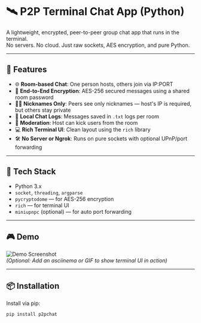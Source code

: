 # 🛰️ P2P Terminal Chat App (Python)

A lightweight, encrypted, peer-to-peer group chat app that runs in the terminal.  
No servers. No cloud. Just raw sockets, AES encryption, and pure Python.

---

## 🚀 Features

- 🌐 **Room-based Chat**: One person hosts, others join via IP:PORT
- 🔐 **End-to-End Encryption**: AES-256 secured messages using a shared room password
- 🧑‍💻 **Nicknames Only**: Peers see only nicknames — host's IP is required, but others stay private
- 🧾 **Local Chat Logs**: Messages saved in `.txt` logs per room
- 🛂 **Moderation**: Host can kick users from the room
- 💻 **Rich Terminal UI**: Clean layout using the `rich` library
- 🛠️ **No Server or Ngrok**: Runs on pure sockets with optional UPnP/port forwarding

---

## 🧰 Tech Stack

- Python 3.x
- `socket`, `threading`, `argparse`
- `pycryptodome` — for AES-256 encryption
- `rich` — for terminal UI
- `miniupnpc` (optional) — for auto port forwarding

---

## 🎮 Demo

![Demo Screenshot](assets/demo.gif)  
_(Optional: Add an asciinema or GIF to show terminal UI in action)_

---

## 📦 Installation

Install via pip:

```bash
pip install p2pchat
